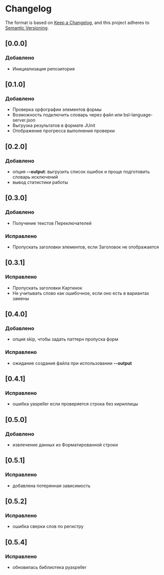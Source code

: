 # Changelog

The format is based on [Keep a Changelog](https://keepachangelog.com/en/1.0.0/),
and this project adheres to [Semantic Versioning](https://semver.org/spec/v2.0.0.html).

## [0.0.0]

### Добавлено
- Инициализация репозитория

## [0.1.0]

### Добавлено
- Проверка орфографии элементов формы
- Возможность подключить словарь через файл или bsl-language-server.json
- Выгрузка результатов в формате JUnit
- Отображение прогресса выполнения проверки

## [0.2.0]

### Добавлено
- опция **--output**: выгрузить список ошибок и проще подготовить словарь исключений
- вывод статистики работы

## [0.3.0]

### Добавлено

- Получение текстов Переключателей

### Исправлено

- Пропускать заголовки элементов, если Заголовок не отображается

## [0.3.1]

### Исправлено

- Пропускать заголовки Картинок
- Не учитывать слово как ошибочное, если оно есть в вариантах замены

## [0.4.0]

### Добавлено
- опция skip, чтобы задать паттерн пропуска форм

### Исправлено
- ожидание создания файла при использовании **--output**

## [0.4.1]

### Исправлено
- ошибка yaspeller если проверяется строка без кириллицы

## [0.5.0]

### Добавлено
- извлечение данных из Форматированной строки

## [0.5.1]

### Исправлено

- добавлена потерянная зависимость

## [0.5.2]

### Исправлено

- ошибка сверки слов по регистру

## [0.5.4]

### Исправлено

- обновилась библиотека pyaspeller
